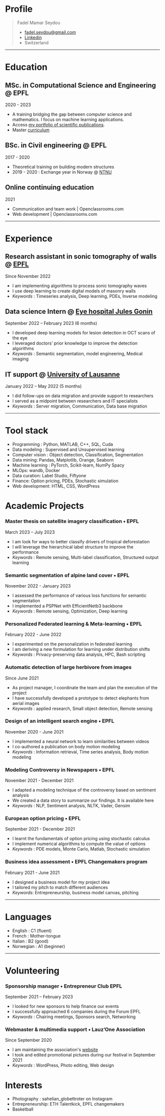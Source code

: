 # Profile

> Fadel Mamar Seydou
> - fadel.seydou@gmail.com
> - [Linkedin](https://www.linkedin.com/in/fadel-mamar-seydou/)
> - Switzerland


---

# Education

## MSc. in Computational Science and Engineering @ EPFL
2020  - 2023
- A training bridging the gap between computer science and mathematics. I focus on machine learning applications.
-	Access [my portfolio of scientific publications](https://orcid.org/0000-0002-2582-3084).
-	Master [curriculum](https://www.epfl.ch/education/master/programs/computational-science-and-engineering/)

## BSc. in Civil engineering @ EPFL
2017 - 2020
- Theoretical training on building modern structures
- 2019 - 2020 : Exchange year in Norway @ [NTNU](https://www.ntnu.edu/) 


## Online continuing education
2021 
- Communication and team work | Openclassrooms.com
- Web development             | Openclassrooms.com


---

# Experience

## Research assistant in sonic tomography of walls @ [EPFL](https://www.epfl.ch/en/)
Since November 2022
-	I am implementing algorithms to process sonic tomography waves
-	I use deep learning to create digital models of masonry walls 
- _Keywords_ : Timeseries analysis, Deep learning, PDEs, Inverse modeling

## Data science Intern @ [Eye hospital Jules Gonin ](https://www.ophtalmique.ch/)
 September 2022 – February 2023 (6 months)
-	I developed deep learning models for lesion detection in OCT scans of the eye
-	I leveraged doctors’ prior knowledge to improve the detection algorithms
- _Keywords_ : Semantic segmentation, model engineering, Medical imaging

## IT support @ [University of Lausanne](https://www.unil.ch/index.html) 
January 2022 – May 2022 (5 months)
-	I did follow-ups on data migration and provide support to researchers
-	I served as a midpoint between researchers and IT specialists
- _Keywords_ : Server migration, Communication, Data base migration


---

# Tool stack

-	Programming : Python, MATLAB, C++, SQL, Cuda
-	Data modeling : Supervised and Unsupervised learning
-	Computer vision : Object detection, Classification, Segmentation
-	Data mining:  Pandas, Matplotlib, Orange, Seaborn
-	Machine learning : PyTorch, Scikit-learn, NumPy Spacy
-	MLOps: wandb, Docker
-	Data curation: Label Studio, Fiftyone
-	Finance: Option pricing, PDEs, Stochastic simulation 
-	Web development: HTML, CSS, WordPress

# Academic Projects
### Master thesis on satellite imagery classification • EPFL 
March 2023 – July 2023
-	I am look for ways to better classify drivers of tropical deforestation 
-	I will leverage the hierarchical label structure to improve the performance
- *Keywords* : Remote sensing, Multi-label classification, Structured output learning

### Semantic segmentation of alpine land cover  • EPFL 
November 2022 - January 2023  
-	I assessed the performance of various loss functions for semantic segmentation
-	I implemented a PSPNet with EfficientNetb3 backbone 
- *Keywords* : Remote sensing, Optimization, Deep learning

### Personalized Federated learning & Meta-learning • EPFL 
February 2022 - June 2022
-	I experimented on the personalization in federated learning 
-	I am deriving a new formulation for learning under distribution shifts
- *Keywords* : Privacy-preserving data analysis, HPC, Bash scripting

### Automatic detection of large herbivore from images 
Since June 2021 
-	As project manager, I coordinate the team and plan the execution of the project
-	I have successfully developed a prototype to detect elephants from aerial images
- _Keywords_ :  applied research,  Small object detection,  Remote sensing

### Design of an intelligent search engine • EPFL 
November 2020 - June 2021  
-	I implemented a neural network to learn similarities between videos
-	I co-authored a publication on body motion modeling
- _Keywords_ : Information retrieval, Time series analysis, Body motion modeling

### Modeling Controversy in Newspapers • EPFL 
November 2021 - December 2021  
-	I adapted a modeling technique of the controversy based on sentiment analysis
-	We created a data story to summarize our findings. It is available here
- _Keywords_ : NLP, Sentiment analysis, NLTK, Vader, Gensim

### European option pricing • EPFL 
September 2021 - December 2021  
-	I learnt the fundamentals of option pricing using stochastic calculus
-	I implement numerical algorithms to compute the value of options
- _Keywords_ : PDE models, Monte Carlo, Matlab, Stochastic simulation

### Business idea assessment • EPFL Changemakers program 
February 2021 - June 2021
-	I designed a business model for my project idea
-	I tailored my pitch to match different audiences
- _Keywords_: Entrepreneurship, business model canvas, pitching


---

# Languages

-	English : C1 (fluent)
-	French : Mother-tongue
-	Italian : B2 (good)
-	Norwegian : A1 (beginner)


---

# Volunteering
### Sponsorship manager • Entrepreneur Club EPFL
September 2021 – February 2023
-	I looked for new sponsors to help finance our  events 
-	I successfully approached 6 companies during the Forum EPFL
- _Keywords_ : Chairing meetings, Sponsors search, Networking

### Webmaster & multimedia support • Lauz’One  Association
 Since September 2020
-	I am maintaining the association's [website](https://lauzonefestival.ch/) 
-	I took and edited promotional pictures during our festival in September 2021
-	_Keywords_ : WordPress, Photo editing, Web design


# Interests

-	Photography : sahelian_globettroter on Instagram 
-	Entrepreneurship: ETH Talentkick, EPFL changemakers 
-	Basketball



